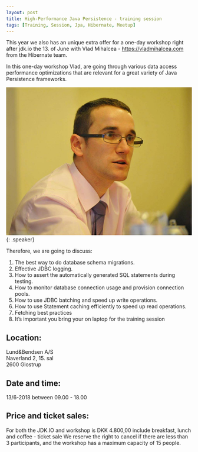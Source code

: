 ```yaml
---
layout: post
title: High-Performance Java Persistence - training session
tags: [Training, Session, Jpa, Hibernate, Meetup]
---
```


This year we also has an unique extra offer for a one-day workshop right after jdk.io the 13. of June with Vlad Mihalcea - https://vladmihalcea.com from the Hibernate team.

In this one-day workshop Vlad, are going through various data access performance optimizations that are relevant for a great variety of Java Persistence frameworks.
<!-- more -->
![](/assets/img/speakers/vladmihalcea.jpg){: .speaker}

Therefore, we are going to discuss:

1. The best way to do database schema migrations.
2. Effective JDBC logging.
3. How to assert the automatically generated SQL statements during testing.
4. How to monitor database connection usage and provision connection pools.
5. How to use JDBC batching and speed up write operations.
6. How to use Statement caching efficiently to speed up read operations.
7. Fetching best practices
8. It’s important you bring your on laptop for the training session

## Location:

Lund&Bendsen A/S  
Naverland 2, 15. sal  
2600 Glostrup

## Date and time: 
13/6-2018 between 09.00 - 18.00

## Price and ticket sales:

For both the JDK.IO and workshop is DKK 4.800,00  include breakfast, lunch and coffee - ticket sale
We reserve the right to cancel if there are less than 3 participants, and the workshop has a maximum capacity of 15 people.